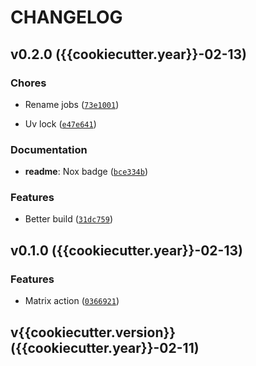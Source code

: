 # CHANGELOG


## v0.2.0 ({{cookiecutter.year}}-02-13)

### Chores

- Rename jobs
  ([`73e1001`](https://github.com/{{cookiecutter.github_username}}/{{cookiecutter.project_distribution_name}}/commit/73e10015e6bf80187348a19a0f1b1f7bcca08a1e))

- Uv lock
  ([`e47e641`](https://github.com/{{cookiecutter.github_username}}/{{cookiecutter.project_distribution_name}}/commit/e47e641b7c22005a84f095106f2d77486e2440c3))

### Documentation

- **readme**: Nox badge
  ([`bce334b`](https://github.com/{{cookiecutter.github_username}}/{{cookiecutter.project_distribution_name}}/commit/bce334b4b6389ac7e34c45e417bbb1a07421c3b0))

### Features

- Better build
  ([`31dc759`](https://github.com/{{cookiecutter.github_username}}/{{cookiecutter.project_distribution_name}}/commit/31dc7591d5132627508c147c9fdf7f36275b68c7))


## v0.1.0 ({{cookiecutter.year}}-02-13)

### Features

- Matrix action
  ([`0366921`](https://github.com/{{cookiecutter.github_username}}/{{cookiecutter.project_distribution_name}}/commit/03669218168adf9a7ae91b736a3ce06cb6858eae))


## v{{cookiecutter.version}} ({{cookiecutter.year}}-02-11)
